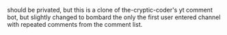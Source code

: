 should be privated, but this is a clone of the-cryptic-coder's yt comment bot, but slightly changed to bombard the only the first user entered channel with repeated comments from the comment list.
